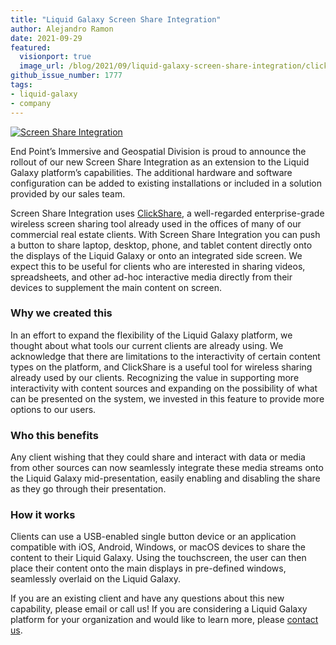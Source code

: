 ```yaml
---
title: "Liquid Galaxy Screen Share Integration"
author: Alejandro Ramon
date: 2021-09-29
featured:
  visionport: true
  image_url: /blog/2021/09/liquid-galaxy-screen-share-integration/click-small.jpg
github_issue_number: 1777
tags:
- liquid-galaxy
- company
---
```


[![Screen Share Integration](/blog/2021/09/liquid-galaxy-screen-share-integration/click-small.jpg)](/blog/2021/09/liquid-galaxy-screen-share-integration/click-large.jpg)

End Point’s Immersive and Geospatial Division is proud to announce the rollout of our new Screen Share Integration as an extension to the Liquid Galaxy platform’s capabilities. The additional hardware and software configuration can be added to existing installations or included in a solution provided by our sales team.

Screen Share Integration uses [ClickShare](https://www.barco.com/en/clickshare/wireless-presentation), a well-regarded enterprise-grade wireless screen sharing tool already used in the offices of many of our commercial real estate clients. With Screen Share Integration you can push a button to share laptop, desktop, phone, and tablet content directly onto the displays of the Liquid Galaxy or onto an integrated side screen. We expect this to be useful for clients who are interested in sharing videos, spreadsheets, and other ad-hoc interactive media directly from their devices to supplement the main content on screen.

### Why we created this

In an effort to expand the flexibility of the Liquid Galaxy platform, we thought about what tools our current clients are already using. We acknowledge that there are limitations to the interactivity of certain content types on the platform, and ClickShare is a useful tool for wireless sharing already used by our clients. Recognizing the value in supporting more interactivity with content sources and expanding on the possibility of what can be presented on the system, we invested in this feature to provide more options to our users.

### Who this benefits

Any client wishing that they could share and interact with data or media from other sources can now seamlessly integrate these media streams onto the Liquid Galaxy mid-presentation, easily enabling and disabling the share as they go through their presentation. 

### How it works

Clients can use a USB-enabled single button device or an application compatible with iOS, Android, Windows, or macOS devices to share the content to their Liquid Galaxy. Using the touchscreen, the user can then place their content onto the main displays in pre-defined windows, seamlessly overlaid on the Liquid Galaxy.

If you are an existing client and have any questions about this new capability, please email or call us! If you are considering a Liquid Galaxy platform for your organization and would like to learn more, please [contact us](/contact/).
